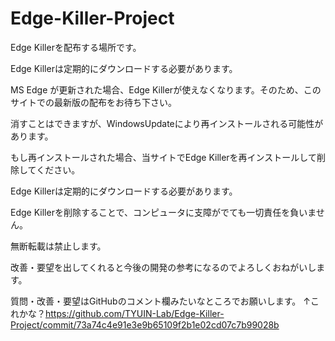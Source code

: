 # Edge-Killer-Project
Edge Killerを配布する場所です。

Edge Killerは定期的にダウンロードする必要があります。

MS Edge が更新された場合、Edge Killerが使えなくなります。そのため、このサイトでの最新版の配布をお待ち下さい。

消すことはできますが、WindowsUpdateにより再インストールされる可能性があります。

もし再インストールされた場合、当サイトでEdge Killerを再インストールして削除してください。

Edge Killerは定期的にダウンロードする必要があります。

Edge Killerを削除することで、コンピュータに支障がでても一切責任を負いません。

無断転載は禁止します。

改善・要望を出してくれると今後の開発の参考になるのでよろしくおねがいします。

質問・改善・要望はGitHubのコメント欄みたいなところでお願いします。
↑これかな？https://github.com/TYUIN-Lab/Edge-Killer-Project/commit/73a74c4e91e3e9b65109f2b1e02cd07c7b99028b
